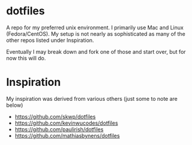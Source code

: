 # dotfiles
A repo for my preferred unix environment.  I primarily use Mac and Linux (Fedora/CentOS).
My setup is not nearly as sophisticated as many of the other repos listed under Inspiration.

Eventually I may break down and fork one of those and start over, but for now this will do.

# Inspiration 
My inspiration was derived from various others (just some to note are below) 
* https://github.com/skwp/dotfiles
* https://github.com/kevinwucodes/dotfiles
* https://github.com/paulirish/dotfiles
* https://github.com/mathiasbynens/dotfiles


